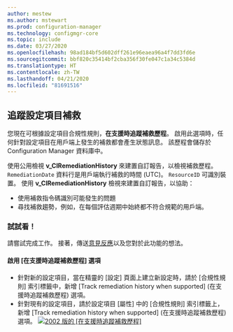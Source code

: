 ```yaml
---
author: mestew
ms.author: mstewart
ms.prod: configuration-manager
ms.technology: configmgr-core
ms.topic: include
ms.date: 03/27/2020
ms.openlocfilehash: 98ad184bf5d602dff261e96eaea96a4f7dd3fd6e
ms.sourcegitcommit: bbf820c35414bf2cba356f30fe047c1a34c5384d
ms.translationtype: HT
ms.contentlocale: zh-TW
ms.lasthandoff: 04/21/2020
ms.locfileid: "81691516"
---
```

## <a name="track-configuration-item-remediations"></a><a name="bkmk_track"></a> 追蹤設定項目補救
<!--42631411-->

您現在可根據設定項目合規性規則，**在支援時追蹤補救歷程**。 啟用此選項時，任何針對設定項目在用戶端上發生的補救都會產生狀態訊息。 該歷程會儲存於 Configuration Manager 資料庫中。

使用公用檢視 **v_CIRemediationHistory** 來建置自訂報告，以檢視補救歷程。 `RemediationDate` 資料行是用戶端執行補救的時間 (UTC)。 `ResourceID` 可識別裝置。 使用 **v_CIRemediationHistory** 檢視來建置自訂報告，以協助：

- 使用補救指令碼識別可能發生的問題
- 尋找補救趨勢，例如，在每個評估週期中始終都不符合規範的用戶端。

### <a name="try-it-out"></a>試試看！

請嘗試完成工作。 接著，傳送[意見反應](../../technical-preview-2003.md#bkmk_feedback)以及您對於此功能的想法。

#### <a name="enable-the-track-remediation-history-when-supported-option"></a>啟用 [在支援時追蹤補救歷程] 選項

- 針對新的設定項目，當在精靈的 [設定]  頁面上建立新設定時，請於 [合規性規則]  索引標籤中，新增 [Track remediation history when supported] \(在支援時追蹤補救歷程\)  選項。
- 針對現有的設定項目，請於設定項目 [屬性]  中的 [合規性規則]  索引標籤上，新增 [Track remediation history when supported] \(在支援時追蹤補救歷程\)  選項。
[ ![2002 版的 [在支援時追蹤補救歷程]](../../media/4261411-remediation-history.png)](../../media/4261411-remediation-history.png#lightbox)
